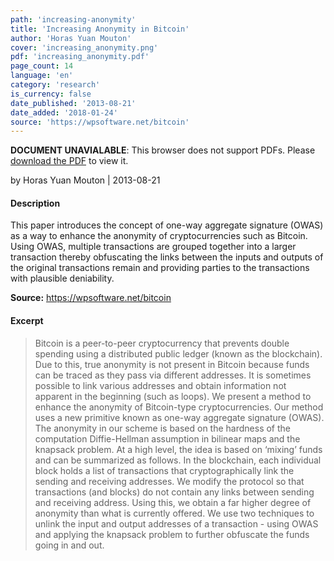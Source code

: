 ```yaml
---
path: 'increasing-anonymity'
title: 'Increasing Anonymity in Bitcoin'
author: 'Horas Yuan Mouton'
cover: 'increasing_anonymity.png'
pdf: 'increasing_anonymity.pdf'
page_count: 14
language: 'en'
category: 'research'
is_currency: false
date_published: '2013-08-21'
date_added: '2018-01-24'
source: 'https://wpsoftware.net/bitcoin'
---
```


<object class="pdf_embed" data="/assets/pdf/increasing_anonymity.pdf" type="application/pdf" width="100%" height="100%">
   <p><b>DOCUMENT UNAVIALABLE</b>: This browser does not support PDFs. Please <a href="/assets/pdf/increasing_anonymity.pdf">download the PDF</a> to view it.</p>
</object>

by Horas Yuan Mouton | 2013-08-21

#### Description
This paper introduces the concept of one-way  aggregate  signature (OWAS) as a way to enhance the anonymity of cryptocurrencies such as Bitcoin. Using OWAS, multiple transactions are grouped together into a larger transaction thereby obfuscating the links between the inputs and outputs of the original transactions remain and providing parties to the transactions with plausible deniability.

**Source:** https://wpsoftware.net/bitcoin

#### Excerpt
> Bitcoin is a peer-to-peer cryptocurrency that prevents double spending using a distributed public ledger (known as the blockchain). Due to this, true anonymity is not present in Bitcoin because funds can be traced as they pass via different addresses. It is sometimes possible to link various addresses and obtain information not apparent in the beginning (such as loops). We present a method to enhance the anonymity of Bitcoin-type cryptocurrencies. Our method uses a new primitive known as one-way aggregate signature (OWAS). The anonymity in our scheme is based on the hardness of the computation Diffie-Hellman assumption in bilinear maps and the knapsack problem. At a high level, the idea is based on ‘mixing’ funds and can be summarized as follows. In the blockchain, each individual block holds a list of transactions that cryptographically link the sending and receiving addresses. We modify the protocol so that transactions (and blocks) do not contain any links between sending and receiving address. Using this, we obtain a far higher degree of anonymity than what is currently offered. We use two techniques to unlink the input and output addresses of a transaction - using OWAS and applying the knapsack problem to further obfuscate the funds going in and out.
